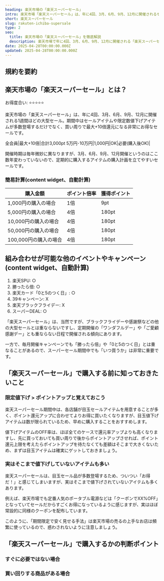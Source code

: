 ```yaml
---
heading: 楽天市場の「楽天スーパーセール」
intro: 楽天市場「楽天スーパーセール」は、年に4回、3月、6月、9月、12月に開催されるセールイベント。商品の値下げだけでなく、買い周りなど同時開催キャンペーンも多い、お買い得イベントです。
short: 楽天スーパーセール
slug: rakuten-ichiba-supersale
type: 2
seo:
  title: 楽天市場の「楽天スーパーセール」を徹底解説
  description: 楽天市場で年に4回、3月、6月、9月、12月に開催される「楽天スーパーセール」について解説。特典内容やお得度合い、他のキャンペーンとの違いなど。
date: 2025-04-28T00:00:00.000Z
updated: 2025-04-28T00:00:00.000Z
---
```


## 規約を要約

## 楽天市場の「楽天スーパーセール」とは？

お得度合い: ⭐️⭐️⭐️⭐️⭐️

楽天市場の「楽天スーパーセール」は、年に4回、3月、6月、9月、12月に開催される1週間ほどの大型セール。期間中はセールアイテムや限定数値下げアイテムが多数登場するだけでなく、買い周りで最大+10倍還元になる非常にお得なセールです。

全会員|最大+10倍|合計3,000pt	5万円･10万円|1,000円|OK|必要(購入後OK)|

開催時期は毎年微妙に異なりますが、3月、6月、9月、12月開催というのはここ数年変わっていないので、定期的に購入するアイテムの購入計画を立てやすいセールです。

### 簡易計算(content widget、自動計算)

|購入金額|ポイント倍率|獲得ポイント|
|---|---|---|
1,000円の購入の場合|1倍|9pt|
5,000円の購入の場合|4倍|180pt|
10,000円の購入の場合|4倍|180pt|
50,000円の購入の場合|4倍|180pt|
100,000円の購入の場合|4倍|180pt|

## 組み合わせが可能な他のイベントやキャンペーン(content widget、自動計算)

1. 楽天SPU: ○
1. 勝ったら倍: ○
2. 楽天カード「0と5のつく日」: ○
3. 39キャンペーン: X
4. 楽天ブラックフライデー: X
5. スーパーDEAL: ○

「楽天スーパーセール」は、当然ですが、ブラックフライデーや感謝祭などの他の大型セールとは重ならないですし、定期開催の「ワンダフルデー」や「ご愛顧感謝デー」とも重ならない日程で開催される傾向にあります。

一方で、毎月開催キャンペーンでも「勝ったら倍」や「0と5のつく日」とは重なることがあるので、スーパーセール期間中でも「いつ買うか」は非常に重要です。

## 「楽天スーパーセール」で購入する前に知っておきたいこと

### 限定値下げ > ポイントアップと覚えておこう

楽天スーパーセール期間中は、各店舗が目玉セールアイテムを用意することが多く、ポイント還元アップに合わせてよりお得に買いたくなりますが、目玉値下げアイテムは数が限られているため、早めに購入することをおすすめします。

値下げアイテムのOFF率は、ほぼ全てのケースで還元率アップよりも高くなりますし、先に買っておいても買い周りで後からポイントアップさせれば、ポイント還元上限を考えたらポイントアップを待たなくても差額はそこまで大きくないため、まずは目玉アイテムは確実にゲットしておきましょう。

### 実はそこまで値下げしていないアイテムも多い

楽天スーパーセールは、目玉セール品が多数登場するため、ついつい「お得だ！」と感じてしまいますが、実はそこまで値下げされていないアイテムも多くあります。

例えば、楽天市場でも定番人気のポータブル電源などは「クーポンでXX%OFF」となっていてセールだからすごくお得になっているように感じますが、実はほぼ常設的に同様のクーポンを配布しています。

このように、「期間限定で安く見せる手法」は楽天市場の売るの上手なお店は頻繁に使っているので、惑わされないように注意しましょう。

## 「楽天スーパーセール」で購入するかの判断ポイント

### すぐに必要ではない場合

### 買い回りする商品がある場合







